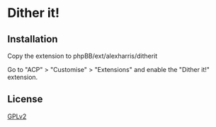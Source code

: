 # Dither it!

## Installation

Copy the extension to phpBB/ext/alexharris/ditherit

Go to "ACP" > "Customise" > "Extensions" and enable the "Dither it!" extension.

## License

[GPLv2](license.txt)
